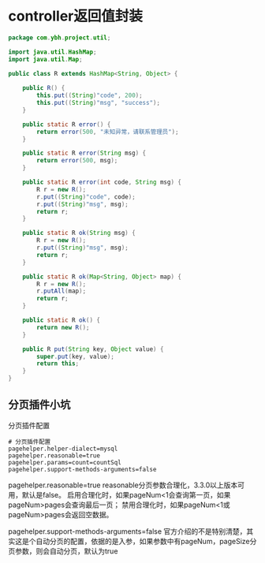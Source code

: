 # controller返回值封装

```Java
package com.ybh.project.util;

import java.util.HashMap;
import java.util.Map;

public class R extends HashMap<String, Object> {
    
    public R() {
        this.put((String)"code", 200);
        this.put((String)"msg", "success");
    }

    public static R error() {
        return error(500, "未知异常，请联系管理员");
    }

    public static R error(String msg) {
        return error(500, msg);
    }

    public static R error(int code, String msg) {
        R r = new R();
        r.put((String)"code", code);
        r.put((String)"msg", msg);
        return r;
    }

    public static R ok(String msg) {
        R r = new R();
        r.put((String)"msg", msg);
        return r;
    }

    public static R ok(Map<String, Object> map) {
        R r = new R();
        r.putAll(map);
        return r;
    }

    public static R ok() {
        return new R();
    }

    public R put(String key, Object value) {
        super.put(key, value);
        return this;
    }
}
```

## 分页插件小坑
分页插件配置
```properties
# 分页插件配置
pagehelper.helper-dialect=mysql
pagehelper.reasonable=true   
pagehelper.params=count=countSql
pagehelper.support-methods-arguments=false
```
pagehelper.reasonable=true
reasonable分页参数合理化，3.3.0以上版本可用，默认是false。 启用合理化时，如果pageNum<1会查询第一页，如果pageNum>pages会查询最后一页； 禁用合理化时，如果pageNum<1或pageNum>pages会返回空数据。

pagehelper.support-methods-arguments=false
官方介绍的不是特别清楚，其实这是个自动分页的配置，依据的是入参，如果参数中有pageNum，pageSize分页参数，则会自动分页，默认为true